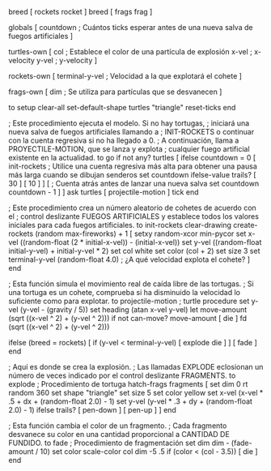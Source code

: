 breed [ rockets rocket ]
breed [ frags frag ]

globals [
  countdown       ; Cuántos ticks esperar antes de una nueva salva de fuegos artificiales
]

turtles-own [
  col             ; Establece el color de una partícula de explosión
  x-vel           ; x-velocity
  y-vel           ; y-velocity
]

rockets-own [
  terminal-y-vel  ; Velocidad a la que explotará el cohete
]

frags-own [
  dim             ; Se utiliza para partículas que se desvanecen
]

to setup
  clear-all
  set-default-shape turtles "triangle"
  reset-ticks
end

; Este procedimiento ejecuta el modelo. Si no hay tortugas,
; iniciará una nueva salva de fuegos artificiales llamando a
; INIT-ROCKETS o continuar con la cuenta regresiva si no ha llegado a 0.
; A continuación, llama a PROYECTILE-MOTION, que se lanza y explota
; cualquier fuego artificial existente en la actualidad.
to go
  if not any? turtles [
    ifelse countdown = 0 [
      init-rockets
      ; Utilice una cuenta regresiva más alta para obtener una pausa más larga cuando se dibujan senderos
      set countdown ifelse-value trails? [ 30 ] [ 10 ]
    ] [
      ; Cuenta atrás antes de lanzar una nueva salva
      set countdown countdown - 1
    ]
  ]
  ask turtles [ projectile-motion ]
  tick
end

; Este procedimiento crea un número aleatorio de cohetes de acuerdo con el
; control deslizante FUEGOS ARTIFICIALES y establece todos los valores iniciales para cada fuegos artificiales.
to init-rockets
  clear-drawing
  create-rockets (random max-fireworks) + 1 [
    setxy random-xcor min-pycor
    set x-vel ((random-float (2 * initial-x-vel)) - (initial-x-vel))
    set y-vel ((random-float initial-y-vel) + initial-y-vel * 2)
    set col white
    set color (col + 2)
    set size 3
    set terminal-y-vel (random-float 4.0) ; ¿A qué velocidad explota el cohete?
  ]
end

; Esta función simula el movimiento real de caída libre de las tortugas.
; Si una tortuga es un cohete, comprueba si ha disminuido la velocidad lo suficiente como para explotar.
to projectile-motion ; turtle procedure
  set y-vel (y-vel - (gravity / 5))
  set heading (atan x-vel y-vel)
  let move-amount (sqrt ((x-vel ^ 2) + (y-vel ^ 2)))
  if not can-move? move-amount [ die ]
  fd (sqrt ((x-vel ^ 2) + (y-vel ^ 2)))

  ifelse (breed = rockets) [
    if (y-vel < terminal-y-vel) [
      explode
      die
    ]
  ] [
    fade
  ]
end

; Aquí es donde se crea la explosión.
; Las llamadas EXPLODE eclosionan un número de veces indicado por el control deslizante FRAGMENTS.
to explode ; Procedimiento de tortuga
  hatch-frags fragments [
    set dim 0
    rt random 360
    set shape "triangle"
    set size 5
    set color yellow
    set x-vel (x-vel * .5 + dx + (random-float 2.0) - 1)
    set y-vel (y-vel * .3 + dy + (random-float 2.0) - 1)
    ifelse trails?
      [ pen-down ]
      [ pen-up ]
  ]
end

; Esta función cambia el color de un fragmento.
; Cada fragmento desvanece su color en una cantidad proporcional a CANTIDAD DE FUNDIDO.
to fade ; Procedimiento de fragmentación
  set dim dim - (fade-amount / 10)
  set color scale-color col dim -5 .5
  if (color < (col - 3.5)) [ die ]
end
